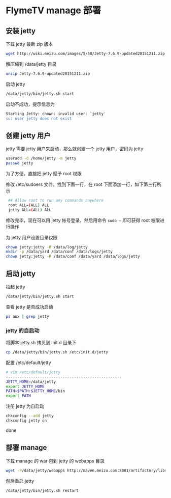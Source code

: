 # FlymeTV manage 部署

## 安装 jetty

下载 jetty 最新 zip 版本

```bash
wget http://wiki.meizu.com/images/5/50/Jetty-7.6.9-updated20151211.zip
```

 解压缩到 /data/jetty 目录

```bash
unzip Jetty-7.6.9-updated20151211.zip
```

启动 jetty

```bash
/data/jetty/bin/jetty.sh start
```

启动不成功，提示信息为

```bash
Starting Jetty: chown: invalid user: `jetty' 
su: user jetty does not exist
```

## 创建 jetty 用户

jetty 需要 jetty 用户来启动，那么就创建一个 jetty 用户，密码为 jetty

```bash
useradd -d /home/jetty -m jetty 
passwd jetty
```

为了方便，直接把 jetty 赋予 root 权限

修改 /etc/sudoers 文件，找到下面一行，在 root 下面添加一行，如下第三行所示

```bash
 ## Allow root to run any commands anywhere 
 root ALL=(ALL) ALL 
 jetty ALL=(ALL) ALL
```

 修改完毕，现在可以用 jetty 帐号登录，然后用命令 `sudo –` 即可获得 root 权限进行操作

为 jetty 用户设置目录权限

```bash
chown jetty:jetty -R /data/log/jetty 
mkdir -p /data/yard /data/conf /data/logs/jetty 
chown jetty:jetty -R /data/conf /data/yard /data/logs/jetty
```

## 启动 jetty

拉起 jetty 

```bash
/data/jetty/bin/jetty.sh start
```

 查看 jetty 是否成功启动

```bash
ps aux | grep jetty
```

### jetty 的自启动

将脚本 jetty.sh 拷贝到 init.d 目录下

```bash
cp /data/jetty/bin/jetty.sh /etc/init.d/jetty
```

配置 /etc/default/jetty

```bash
# vim /etc/default/jetty 
--------------------------------------------------- 
JETTY_HOME=/data/jetty 
export JETTY_HOME 
PATH=$PATH:$JETTY_HOME/bin 
export PATH
```

注册 jetty 为自启动

```bash
chkconfig --add jetty
chkconfig jetty on
```

done

## 部署 manage

下载 manage 的 war 包到 jetty 的 webapps 目录

```bash
wget -P/data/jetty/webapps http://maven.meizu.com:8081/artifactory/libs-release-local/com/meizu/flymetv-video-manage/1.0.15/flymetv-video-manage-1.0.15.war
```

  然后重启 jetty

```bash
/data/jetty/bin/jetty.sh restart
```

